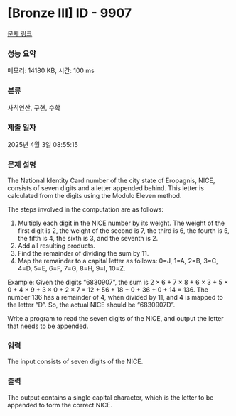 # [Bronze III] ID - 9907 

[문제 링크](https://www.acmicpc.net/problem/9907) 

### 성능 요약

메모리: 14180 KB, 시간: 100 ms

### 분류

사칙연산, 구현, 수학

### 제출 일자

2025년 4월 3일 08:55:15

### 문제 설명

<p>The National Identity Card number of the city state of Eropagnis, NICE, consists of seven digits and a letter appended behind.  This letter is calculated from the digits using the Modulo Eleven method.</p>

<p>The steps involved in the computation are as follows:</p>

<ol>
	<li>Multiply each digit in the NICE number by its weight.  The weight of the first digit is 2, the weight of the second is 7, the third is 6, the fourth is 5, the fifth is 4, the sixth is 3, and the seventh is 2.</li>
	<li>Add all resulting products.</li>
	<li>Find the remainder of dividing the sum by 11.</li>
	<li>Map the remainder to a capital letter as follows: 0=J, 1=A, 2=B, 3=C, 4=D, 5=E, 6=F, 7=G, 8=H, 9=I, 10=Z.</li>
</ol>

<p>Example: Given the digits “6830907”, the sum is 2 × 6 + 7 × 8 + 6 × 3 + 5 × 0 + 4 × 9 + 3 × 0 + 2 × 7 = 12 + 56 + 18 + 0 + 36 + 0 + 14 = 136.  The number 136 has a remainder of 4, when divided by 11, and 4 is mapped to the letter “D”.  So, the actual NICE should be “6830907D”.</p>

<p>Write a program to read the seven digits of the NICE, and output the letter that needs to be appended.</p>

### 입력 

 <p>The input consists of seven digits of the NICE.</p>

### 출력 

 <p>The output contains a single capital character, which is the letter to be appended to form the correct NICE. </p>

